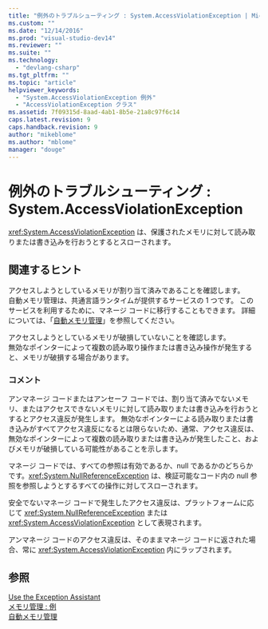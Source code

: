 ```yaml
---
title: "例外のトラブルシューティング : System.AccessViolationException | Microsoft Docs"
ms.custom: ""
ms.date: "12/14/2016"
ms.prod: "visual-studio-dev14"
ms.reviewer: ""
ms.suite: ""
ms.technology: 
  - "devlang-csharp"
ms.tgt_pltfrm: ""
ms.topic: "article"
helpviewer_keywords: 
  - "System.AccessViolationException 例外"
  - "AccessViolationException クラス"
ms.assetid: 7f09315d-8aad-4ab1-8b5e-21a8c97f6c14
caps.latest.revision: 9
caps.handback.revision: 9
author: "mikeblome"
ms.author: "mblome"
manager: "douge"
---
```

# 例外のトラブルシューティング : System.AccessViolationException
<xref:System.AccessViolationException> は、保護されたメモリに対して読み取りまたは書き込みを行おうとするとスローされます。  
  
## 関連するヒント  
 アクセスしようとしているメモリが割り当て済みであることを確認します。  
 自動メモリ管理は、共通言語ランタイムが提供するサービスの 1 つです。 このサービスを利用するために、マネージ コードに移行することもできます。 詳細については、「[自動メモリ管理](../Topic/Automatic%20Memory%20Management.md)」を参照してください。  
  
 アクセスしようとしているメモリが破損していないことを確認します。  
 無効なポインターによって複数の読み取り操作または書き込み操作が発生すると、メモリが破損する場合があります。  
  
### コメント  
 アンマネージ コードまたはアンセーフ コードでは、割り当て済みでないメモリ、またはアクセスできないメモリに対して読み取りまたは書き込みを行おうとするとアクセス違反が発生します。 無効なポインターによる読み取りまたは書き込みがすべてアクセス違反になるとは限らないため、通常、アクセス違反は、無効なポインターによって複数の読み取りまたは書き込みが発生したこと、およびメモリが破損している可能性があることを示します。  
  
 マネージ コードでは、すべての参照は有効であるか、null であるかのどちらかです。<xref:System.NullReferenceException> は、検証可能なコード内の null 参照を参照しようとするすべての操作に対してスローされます。  
  
 安全でないマネージ コードで発生したアクセス違反は、プラットフォームに応じて <xref:System.NullReferenceException> または <xref:System.AccessViolationException> として表現されます。  
  
 アンマネージ コードのアクセス違反は、そのままマネージ コードに返された場合、常に <xref:System.AccessViolationException> 内にラップされます。  
  
## 参照  
 [Use the Exception Assistant](../Topic/How%20to:%20Use%20the%20Exception%20Assistant.md)   
 [メモリ管理 : 例](../mfc/memory-management-examples.md)   
 [自動メモリ管理](../Topic/Automatic%20Memory%20Management.md)